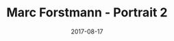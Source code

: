---
image_path: Marc-Forstmann_2.jpg
title: Marc Forstmann - Portrait 2
date: 2017-08-17
category: marc
thumbnail: marc-forstmann_2-thumb.jpg
---